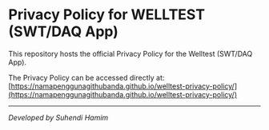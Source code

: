 # Privacy Policy for WELLTEST (SWT/DAQ App)

This repository hosts the official Privacy Policy for the Welltest (SWT/DAQ App).

The Privacy Policy can be accessed directly at:
[https://namapenggunagithubanda.github.io/welltest-privacy-policy/](https://namapenggunagithubanda.github.io/welltest-privacy-policy/)

---
*Developed by Suhendi Hamim*
